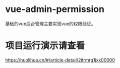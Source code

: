# vue-admin-permission
基础的vue后台管理主要实现vue的权限验证。

# 项目运行演示请查看  
https://huolihua.cn/#/article-detail/2itrmrg1jxk00000
